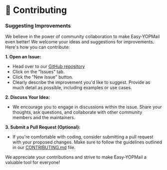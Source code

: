 # 🙌 Contributing

### Suggesting Improvements
We believe in the power of community collaboration to make Easy-YOPMail even better!  We welcome your ideas and suggestions for improvements. Here's how you can contribute:

**1. Open an Issue:**

- Head over to our [GitHub repository](https://github.com/jasp402/Easy-YOPmail)
- Click on the "Issues" tab.
- Click the "New Issue" button.
- Clearly describe the improvement you'd like to suggest. Provide as much detail as possible, including examples or use cases.

**2. Discuss Your Idea:**

- We encourage you to engage in discussions within the issue. Share your thoughts, ask questions, and collaborate with other community members and the maintainers.

**3. Submit a Pull Request (Optional):**

- If you're comfortable with coding, consider submitting a pull request with your proposed changes. Make sure to follow the guidelines outlined in our [CONTRIBUTING.md](link-to-your-contributing-file) file.

We appreciate your contributions and strive to make Easy-YOPMail a valuable tool for everyone! 
